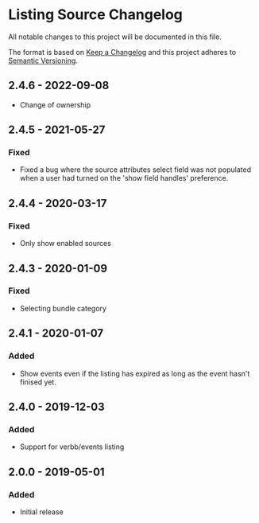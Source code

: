 # Listing Source Changelog

All notable changes to this project will be documented in this file.

The format is based on [Keep a Changelog](http://keepachangelog.com/) and this project adheres to [Semantic Versioning](http://semver.org/).

## 2.4.6 - 2022-09-08
- Change of ownership

## 2.4.5 - 2021-05-27
### Fixed
- Fixed a bug where the source attributes select field was not populated when a user had turned on the 'show field handles' preference.

## 2.4.4 - 2020-03-17
### Fixed
-	Only show enabled sources


## 2.4.3 - 2020-01-09

### Fixed

-   Selecting bundle category

## 2.4.1 - 2020-01-07

### Added

-   Show events even if the listing has expired as long as the event hasn't finised yet.

## 2.4.0 - 2019-12-03

### Added

-   Support for verbb/events listing

## 2.0.0 - 2019-05-01

### Added

-   Initial release
